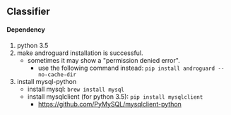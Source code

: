 ## Classifier


#### Dependency

1. python 3.5
2. make androguard installation is successful.
    - sometimes it may show a "permission denied error".
        - use the following command instead: `pip install androguard --no-cache-dir`
3. install mysql-python
    - install mysql: `brew install mysql`
    - install mysqlclient (for python 3.5): `pip install mysqlclient`
        - https://github.com/PyMySQL/mysqlclient-python



